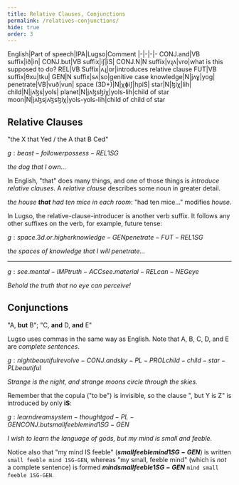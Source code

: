 ```yaml
---
title: Relative Clauses, Conjunctions
permalink: /relatives-conjunctions/
hide: true
order: 3
---
```


English|Part of speech|IPA|Lugso|Comment
|-|-|-|-
CONJ.and|VB suffix|ið|in|
CONJ.but|VB suffix|iʃ|iS|
CONJ.N|N suffix|vɻʌ|vro|what is this supposed to do?
REL|VB Suffix|ʌɻ|or|introduces relative clause
FUT|VB suffix|θxu|tku|
GEN|N suffix|sʌ|so|genitive case
knowledge|N|jʌɣ|yog|
penetrate|VB|vuð|vun|
space (3D+)|N|χɸiʃ|hpiS|
star|N|ɮiχ|lih|
child|N|jʌɮs|yols|
planet|N|jʌɮsɮiχ|yols-lih|child of star
moon|N|jʌɮsjʌɮsɮiχ|yols-yols-lih|child of child of star

## Relative Clauses

"the X that Yed / the A that B Ced"

${g: beast-follower possess-REL 1SG}$

_the dog that I own..._

In English, "that" does many things, and one of those things is _introduce relative clauses_. A _relative clause_ describes some noun in greater detail.

_the house **that** had ten mice in each room_: "had ten mice..." modifies _house_.

In Lugso, the relative-clause-introducer is another verb suffix. It follows any other suffixes on the verb, for example, future tense:

${g: space.3d.or.higher knowledge-GEN penetrate-FUT-REL 1SG}$

_the spaces of knowledge that I will penetrate..._

---

${g: see.mental-IMP truth-ACC see.material-REL can-NEG eye}$

_Behold the truth that no eye can perceive!_

## Conjunctions

"A, **but** B"; "C, **and** D, **and** E"

Lugso uses commas in the same way as English. Note that A, B, C, D, and E are _complete sentences_.

${g: night beautiful revolve-CONJ.and sky-PL-PROL child-child-star-PL beautiful}$

_Strange is the night, and strange moons circle through the skies._

Remember that the copula ("to be") is invisible, so the clause ", but Y is Z" is introduced by only **iS**:

${g: learn dream system-thought god-PL-GEN CONJ.but small feeble mind 1SG-GEN}$

_I wish to learn the language of gods, but my mind is small and feeble._

Notice also that "my mind IS feeble" (**${small feeble mind 1SG-GEN}$**) is written `small feeble mind 1SG-GEN`, whereas "my small, feeble mind" (which is _not_ a complete sentence) is formed **${mind small feeble 1SG-GEN}$** `mind small feeble 1SG-GEN`.
